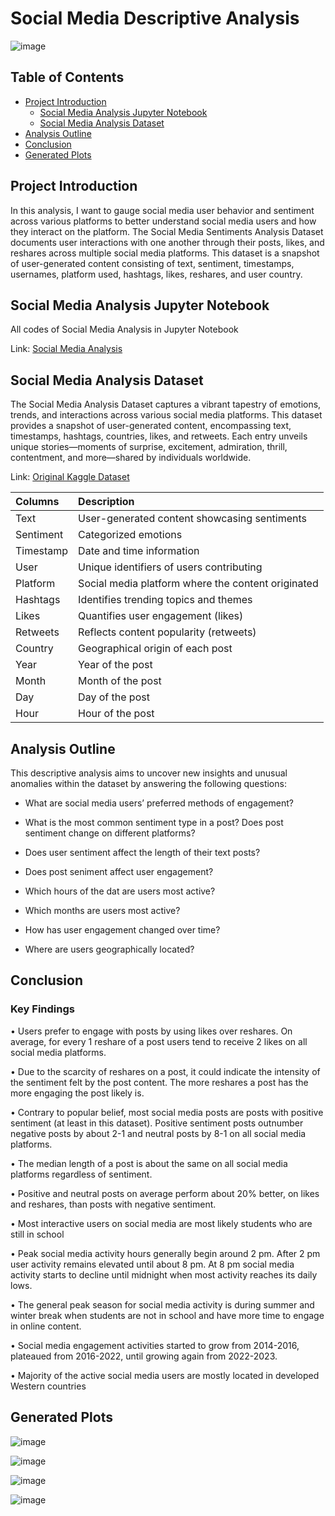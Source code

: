 # Social Media Descriptive Analysis

![image](https://github.com/jasondo-da/Social_Media_Sentiments_Analysis/assets/138195365/2e065f22-74b1-4722-86f8-ce8af7c19fb9)

## Table of Contents

- [Project Introduction](#project-introduction)
    - [Social Media Analysis Jupyter Notebook](#social-media-analysis-jupyter-notebook)
    - [Social Media Analysis Dataset](#social-media-analysis-dataset)
- [Analysis Outline](#analysis-outline)
- [Conclusion](#conclusion)
- [Generated Plots](#generated-plots)

## Project Introduction

In this analysis, I want to gauge social media user behavior and sentiment across various platforms to better understand social media users and how they interact on the platform. The Social Media Sentiments Analysis Dataset documents user interactions with one another through their posts, likes, and reshares across multiple social media platforms. This dataset is a snapshot of user-generated content consisting of text, sentiment, timestamps, usernames, platform used, hashtags, likes, reshares, and user country.

## Social Media Analysis Jupyter Notebook

All codes of Social Media Analysis in Jupyter Notebook

Link: [Social Media Analysis](https://github.com/jasondo-da/Social_Media_Sentiments_Analysis/blob/main/social_media_analysis.ipynb)

## Social Media Analysis Dataset

The Social Media Analysis Dataset captures a vibrant tapestry of emotions, trends, and interactions across various social media platforms. This dataset provides a snapshot of user-generated content, encompassing text, timestamps, hashtags, countries, likes, and retweets. Each entry unveils unique stories—moments of surprise, excitement, admiration, thrill, contentment, and more—shared by individuals worldwide.

Link: [Original Kaggle Dataset](https://www.kaggle.com/datasets/kashishparmar02/social-media-sentiments-analysis-dataset)

| Columns | Description |
| :------------- | :------------ |
| Text | User-generated content showcasing sentiments |
| Sentiment | Categorized emotions |
| Timestamp | Date and time information |
| User | Unique identifiers of users contributing |
| Platform | Social media platform where the content originated |
| Hashtags | Identifies trending topics and themes |
| Likes | Quantifies user engagement (likes) |
| Retweets | Reflects content popularity (retweets) |
| Country | Geographical origin of each post |
| Year | Year of the post |
| Month | Month of the post |
| Day | Day of the post |
| Hour | Hour of the post |


## Analysis Outline

This descriptive analysis aims to uncover new insights and unusual anomalies within the dataset by answering the following questions: 

- What are social media users’ preferred methods of engagement?

- What is the most common sentiment type in a post? Does post sentiment change on different platforms?

- Does user sentiment affect the length of their text posts?

- Does post seniment affect user engagement?

- Which hours of the dat are users most active?

- Which months are users most active?

- How has user engagement changed over time?

- Where are users geographically located?

## Conclusion

### Key Findings

•	Users prefer to engage with posts by using likes over reshares. On average, for every 1 reshare of a post users tend to receive 2 likes on all social media platforms.

•	Due to the scarcity of reshares on a post, it could indicate the intensity of the sentiment felt by the post content. The more reshares a post has the more engaging the post likely is. 

•	Contrary to popular belief, most social media posts are posts with positive sentiment (at least in this dataset). Positive sentiment posts outnumber negative posts by about 2-1 and neutral posts by 8-1 on all social media platforms.

•	The median length of a post is about the same on all social media platforms regardless of sentiment.

•	Positive and neutral posts on average perform about 20% better, on likes and reshares, than posts with negative sentiment.

•	Most interactive users on social media are most likely students who are still in school

•	Peak social media activity hours generally begin around 2 pm. After 2 pm user activity remains elevated until about 8 pm. At 8 pm social media activity starts to decline until midnight when most activity reaches its daily lows.

•	The general peak season for social media activity is during summer and winter break when students are not in school and have more time to engage in online content.

•	Social media engagement activities started to grow from 2014-2016, plateaued from 2016-2022, until growing again from 2022-2023.

•	Majority of the active social media users are mostly located in developed Western countries 

## Generated Plots

![image](https://github.com/user-attachments/assets/4f6e7427-1d3f-4613-ab9f-0188b87f8e23)

![image](https://github.com/user-attachments/assets/22ced709-fd8a-4b54-88df-7beb7ebab48f)

![image](https://github.com/user-attachments/assets/561adf0a-06dd-4953-b019-7e80b20410b0)

![image](https://github.com/user-attachments/assets/9d5705d9-a5cb-499d-b4b0-1eb539bd077c)




